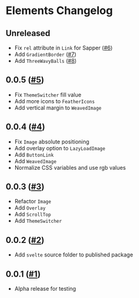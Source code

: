 # Elements Changelog

## Unreleased

- Fix `rel` attribute in `Link` for Sapper ([#6](https://github.com/ignatiusmb/elements/pull/6))
- Add `GradientBorder` ([#7](https://github.com/ignatiusmb/elements/pull/7))
- Add `ThreeWavyBalls` ([#8](https://github.com/ignatiusmb/elements/pull/8))

## 0.0.5 ([#5](https://github.com/ignatiusmb/elements/pull/5))

- Fix `ThemeSwitcher` fill value
- Add more icons to `FeatherIcons`
- Add vertical margin to `WeavedImage`

## 0.0.4 ([#4](https://github.com/ignatiusmb/elements/pull/4))

- Fix `Image` absolute positioning
- Add overlay option to `LazyLoadImage`
- Add `ButtonLink`
- Add `WeavedImage`
- Normalize CSS variables and use rgb values

## 0.0.3 ([#3](https://github.com/ignatiusmb/elements/pull/3))

- Refactor `Image`
- Add `Overlay`
- Add `ScrollTop`
- Add `ThemeSwitcher`

## 0.0.2 ([#2](https://github.com/ignatiusmb/elements/pull/2))

- Add `svelte` source folder to published package

## 0.0.1 ([#1](https://github.com/ignatiusmb/elements/pull/1))

- Alpha release for testing
